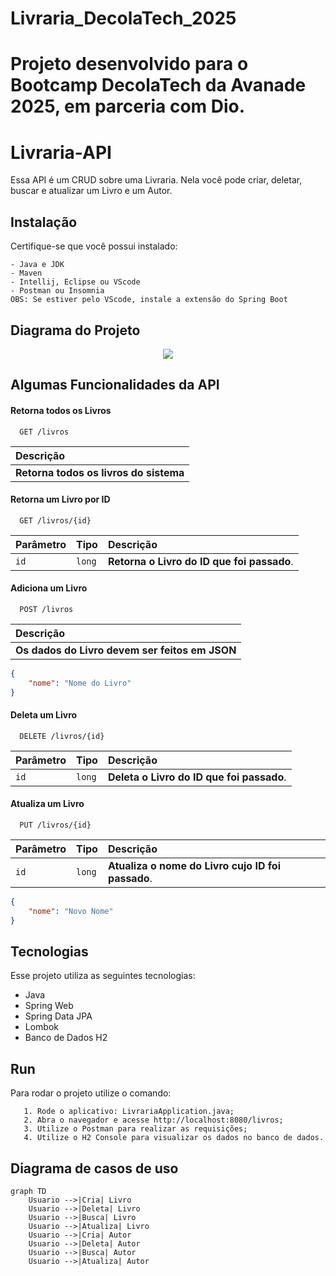 # Livraria_DecolaTech_2025

# Projeto desenvolvido para o Bootcamp DecolaTech da Avanade 2025, em parceria com Dio. 


# Livraria-API

Essa API é um CRUD sobre uma Livraria. Nela você pode criar, deletar, buscar e atualizar um Livro e um Autor.


## Instalação

Certifique-se que você possui instalado:
```
- Java e JDK
- Maven
- Intellij, Eclipse ou VScode
- Postman ou Insomnia
OBS: Se estiver pelo VScode, instale a extensão do Spring Boot
```
    
## Diagrama do Projeto

<p align="center">
    <img src="src/main/resources/assets/diagrama-uml-livraria.png">
</p>

## Algumas Funcionalidades da API

#### Retorna todos os Livros

```http
  GET /livros
```

| Descrição                           |
| :---------------------------------- |
 **Retorna todos os livros do sistema** |

#### Retorna um Livro por ID

```http
  GET /livros/{id}
```

| Parâmetro   | Tipo       | Descrição                                   |
| :---------- | :--------- | :------------------------------------------ |
| `id`      | `long` | **Retorna o Livro do ID que foi passado**. |

#### Adiciona um Livro

```http
  POST /livros
```
| Descrição                           |
| :---------------------------------- |
 **Os dados do Livro devem ser feitos em JSON** |

```json
{
    "nome": "Nome do Livro"
}
```

#### Deleta um Livro

```http
  DELETE /livros/{id}
```

| Parâmetro   | Tipo       | Descrição                                   |
| :---------- | :--------- | :------------------------------------------ |
| `id`      | `long` | **Deleta o Livro do ID que foi passado**. |

#### Atualiza um Livro

```http
  PUT /livros/{id}
```

| Parâmetro   | Tipo       | Descrição                                   |
| :---------- | :--------- | :------------------------------------------ |
| `id`      | `long` | **Atualiza o nome do Livro cujo ID foi passado**. |

```json
{
    "nome": "Novo Nome"
}
```



## Tecnologias

Esse projeto utiliza as seguintes tecnologias:

- Java
- Spring Web
- Spring Data JPA
- Lombok
- Banco de Dados H2


## Run

Para rodar o projeto utilize o comando:

```
   1. Rode o aplicativo: LivrariaApplication.java;
   2. Abra o navegador e acesse http://localhost:8080/livros;
   3. Utilize o Postman para realizar as requisições;
   4. Utilize o H2 Console para visualizar os dados no banco de dados.

```
## Diagrama de casos de uso
```mermaid
graph TD
    Usuario -->|Cria| Livro
    Usuario -->|Deleta| Livro
    Usuario -->|Busca| Livro
    Usuario -->|Atualiza| Livro
    Usuario -->|Cria| Autor
    Usuario -->|Deleta| Autor
    Usuario -->|Busca| Autor
    Usuario -->|Atualiza| Autor


